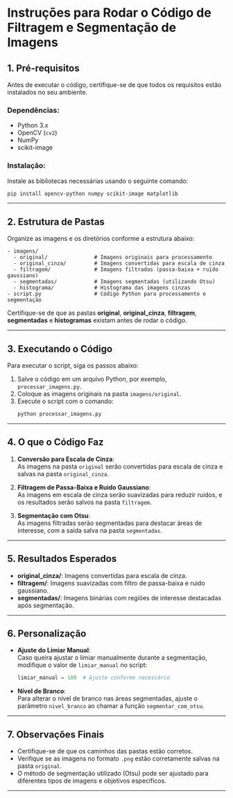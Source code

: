 # Instruções para Rodar o Código de Filtragem e Segmentação de Imagens

## 1. Pré-requisitos
Antes de executar o código, certifique-se de que todos os requisitos estão instalados no seu ambiente.

### Dependências:
- Python 3.x
- OpenCV (`cv2`)
- NumPy
- scikit-image

### Instalação:
Instale as bibliotecas necessárias usando o seguinte comando:
```bash
pip install opencv-python numpy scikit-image matplotlib
```

---

## 2. Estrutura de Pastas
Organize as imagens e os diretórios conforme a estrutura abaixo:

```
- imagens/
  - original/               # Imagens originais para processamento
  - original_cinza/         # Imagens convertidas para escala de cinza
  - filtragem/              # Imagens filtradas (passa-baixa + ruído gaussiano)
  - segmentadas/            # Imagens segmentadas (utilizando Otsu)
  - histograma/             # Histograma das imagens cinzas
- script.py                 # Código Python para processamento e segmentação
```

Certifique-se de que as pastas **original**, **original_cinza**, **filtragem**, **segmentadas** e **histogramas** existam antes de rodar o código.

---

## 3. Executando o Código
Para executar o script, siga os passos abaixo:

1. Salve o código em um arquivo Python, por exemplo, `processar_imagens.py`.
2. Coloque as imagens originais na pasta `imagens/original`.
3. Execute o script com o comando:
   ```bash
   python processar_imagens.py
   ```

---

## 4. O que o Código Faz

1. **Conversão para Escala de Cinza**:  
   As imagens na pasta `original` serão convertidas para escala de cinza e salvas na pasta `original_cinza`.

2. **Filtragem de Passa-Baixa e Ruido Gaussiano**:  
   As imagens em escala de cinza serão suavizadas para reduzir ruídos, e os resultados serão salvos na pasta `filtragem`.

3. **Segmentação com Otsu**:  
   As imagens filtradas serão segmentadas para destacar áreas de interesse, com a saída salva na pasta `segmentadas`.

---

## 5. Resultados Esperados

- **original_cinza/**: Imagens convertidas para escala de cinza.
- **filtragem/**: Imagens suavizadas com filtro de passa-baixa e ruido gaussiano.
- **segmentadas/**: Imagens binárias com regiões de interesse destacadas após segmentação.

---

## 6. Personalização

- **Ajuste do Limiar Manual**:  
  Caso queira ajustar o limiar manualmente durante a segmentação, modifique o valor de `limiar_manual` no script:
  ```python
  limiar_manual = 100  # Ajuste conforme necessário
  ```

- **Nível de Branco**:  
  Para alterar o nível de branco nas áreas segmentadas, ajuste o parâmetro `nivel_branco` ao chamar a função `segmentar_com_otsu`.

---

## 7. Observações Finais

- Certifique-se de que os caminhos das pastas estão corretos.
- Verifique se as imagens no formato `.png` estão corretamente salvas na pasta `original`.
- O método de segmentação utilizado (Otsu) pode ser ajustado para diferentes tipos de imagens e objetivos específicos.

---
